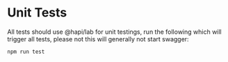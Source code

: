 # Unit Tests
All tests should use @hapi/lab for unit testings, run the following which will trigger all tests, please not this will generally not start swagger:
```
npm run test
```